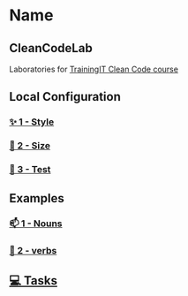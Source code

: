 # Name

## CleanCodeLab

Laboratories for [TrainingIT Clean Code course](https://trainingit.es/curso-clean-code/)

## Local Configuration

### [✨ 1 - Style](./docs/style-config.md)

### [📏 2 - Size](./docs/size-config.md)

### [🧪 3 - Test](./docs/jest-tests.md)

## Examples

### [📫 1 - Nouns](./src/examples/1-nouns)

### [💪 2 - verbs](./src/examples/2-verbs)

## [💻 Tasks](./src/tasks)
